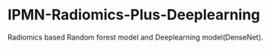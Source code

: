 # IPMN-Radiomics-Plus-Deeplearning
Radiomics based Random forest model and Deeplearning model(DenseNet). 
